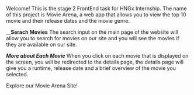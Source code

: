 Welcome!
This is the stage 2 FrontEnd task for HNGx Internship.
The name of this project is Movie Arena, a web app that allows you to view the top 10 movie and their release dates and the movie genre.


____________Serach Movies__________
The search input on the main page of the website will allow you to search for movies on our site and you will see the movies if they are available on our site.

_____________More about Each Movie_____________
When you click on each movie that is displayed on the screen, you will be redirected to the details page, the details page will give you a runtime, release date and a brief overview of the movie you selected.



Explore our Movie Arena Site!